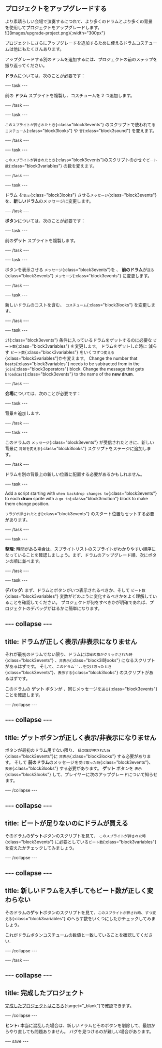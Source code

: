 ## プロジェクトをアップグレードする

<div style="display: flex; flex-wrap: wrap">
<div style="flex-basis: 200px; flex-grow: 1; margin-right: 15px;">
より素晴らしい会場で演奏するにつれて、より多くのドラムとより多くの背景を使用してプロジェクトをアップグレードします。 
</div>
<div>
![](images/upgrade-project.png){:width="300px"}
</div>
</div>

プロジェクトにさらにアップグレードを追加するために使えるドラムコスチュームは他にもたくさんあります。

アップグレードする別のドラムを追加するには、プロジェクトの前のステップを振り返ってください。

**ドラム**については、次のことが必要です：

--- task ---

前の **ドラム** スプライトを複製し、コスチュームを 2 つ追加します。

--- /task ---

--- task ---

`このスプライトが押されたとき`{:class="block3events"} のスクリプトで使われてる `コスチューム`{:class="block3looks"} や `音`{:class="block3sound"} を変えます。

--- /task ---

--- task ---

`このスプライトが押されたとき`{:class="block3events"}のスクリプトのかせぐ`ビート数`{:class="block3variables"} の数を変えます。

--- /task ---

--- task ---

ドラム を`表示`{:class="block3looks"} させる`メッセージ`{:class="block3events"} を、**新しいドラム**のメッセージに変更します。

--- /task ---

**ボタン**については、次のことが必要です：

--- task ---

前の**ゲット** スプライトを複製します。

--- /task ---

--- task ---

ボタンを表示させる `メッセージ`{:class="block3events"}を 、 **前のドラム**が`送る`{:class="block3events"} `メッセージ`{:class="block3events"} に変更します。

--- /task ---

--- task ---

新しいドラムのコストを含む、 `コスチューム`{:class="block3looks"} を変更します。

--- /task ---

--- task ---

`if`{:class="block3events"} 条件に入っているドラムをゲットするのに必要な `ビート数`{:class="block3variables"} を変更します。 ドラムをゲットした時に 減らす `ビート数`{:class="block3variables"} をいくつ`ずつ変える`{:class="block3variables"}かを変えます。 Change the number that `beats`{:class="block3variables"} needs to be subtracted from in the `join`{:class="block3operators"} block. Change the message that gets `broadcast`{:class="block3events"} to the name of the **new drum**.

--- /task ---

**会場**については、次のことが必要です：

--- task ---

背景を追加します.

--- /task ---

--- task ---

このドラムの `メッセージ`{:class="block3events"} が受信されたときに、新しい背景に `背景を変える`{:class="block3looks"} スクリプトをステージに追加します。

--- /task ---

ドラムを別の背景上の新しい位置に配置する必要があるかもしれません。

--- task ---

Add a script starting with `when backdrop changes to`{:class="block3events"} to each **drum** sprite with a `go to`{:class="block3motion"} block to make them change position.

`フラグが押されたとき`{:class="block3events"} のスタート位置もセットする必要があります。

--- /task ---

--- task ---

**整理:** 時間がある場合は、スプライトリストのスプライトがわかりやすい順序になっていることを確認しましょう。まず、ドラムのアップグレード順、次にボタンの順に並べます。

--- /task ---

--- task ---

**デバッグ:** まず、ドラムとボタンがいつ表示されるべきか、そして `ビート数`{:class="block3variables"} 変数がどのように変化するべきかをよく理解していることを確認してください。 プロジェクトが何をすべきかが明確であれば、プロジェクトのデバッグがはるかに簡単になります。

--- collapse ---
---
title: ドラムが正しく表示/非表示になりません
---

それが最初のドラムでない限り、ドラムには`緑の旗がクリックされた時`{:class="block3events"} 、`非表示`{:class="block3l時ooks"} になるスクリプトがあるはずです。 そして、`このドラム``..を受け取ったとき`{:class="block3events"}、`表示する`{:class="block3looks"} のスクリプトがあるはずです。

このドラムの **ゲット** ボタンが 、同じメッセージを`送る`{:class="block3events"} ことを確認します。


--- /collapse ---

--- collapse ---
---
title: ゲットボタンが正しく表示/非表示になりません
---

ボタンが最初のドラム用でない限り、 `緑の旗が押された時`{:class="block3events"}に `非表示`{:class="block3looks"} する必要があります。 そして **前のドラム**のメッセージを`受け取った時`{:class="block3events"}、 `表示`{:class="block3looks"} する必要があります。 **ゲット** ボタンを `表示`{:class="block3looks"} して、プレイヤーに次のアップグレードについて知らせます。

--- /collapse ---

--- collapse ---
---
title: ビートが足りないのにドラムが買える
---

そのドラムの**ゲット**ボタンのスクリプトを見て、 `このスプライトが押された時`{:class="block3events"} に必要としている`ビート数`{:class="block3variables"} を変えたかチェックしてみましょう。

--- /collapse ---

--- collapse ---
---
title: 新しいドラムを入手してもビート数が正しく変わらない
---

そのドラムの**ゲット**ボタンのスクリプトを見て、`このスプライトが押され時`、`ずつ変える`{:class="block3variables"} のへらす数をいくつにしたかチェックしてみましょう。

これがドラムボタンコスチュームの数値と一致していることを確認してください.

--- /collapse ---

--- /task ---

--- collapse ---
---
title: 完成したプロジェクト
---

[完成したプロジェクトはこちら](https://scratch.mit.edu/projects/522323676/){:target="_blank"}で確認できます。

--- /collapse ---

**ヒント:** 本当に混乱した場合は、新しいドラムとそのボタンを削除して、最初からやり直しても問題ありません。 バグを見つけるのが難しい場合があります。

--- save ---
